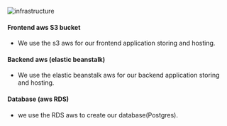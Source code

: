 ![infrastructure]("https://github.com/mohammed-hossam/deploy-project/tree/main/documentation/AWS-screenshoots/aws.PNG")

#### Frontend aws S3 bucket

- We use the s3 aws for our frontend application storing and hosting.

#### Backend aws (elastic beanstalk)

- We use the elastic beanstalk aws for our backend application storing and hosting.

#### Database (aws RDS)

- we use the RDS aws to create our database(Postgres).
